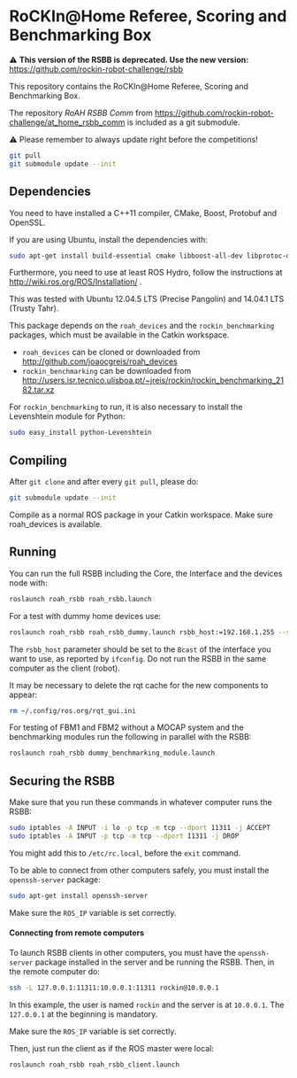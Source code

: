 RoCKIn@Home Referee, Scoring and Benchmarking Box
=================================================

:warning: **This version of the RSBB is deprecated. Use the new version:** https://github.com/rockin-robot-challenge/rsbb 


This repository contains the RoCKIn@Home Referee, Scoring and Benchmarking Box.

The repository *RoAH RSBB Comm* from https://github.com/rockin-robot-challenge/at_home_rsbb_comm
is included as a git submodule.

:warning: Please remember to always update right before the competitions!
```bash
git pull
git submodule update --init
```


## Dependencies

You need to have installed a C++11 compiler, CMake, Boost, Protobuf
and OpenSSL.

If you are using Ubuntu, install the dependencies with:
```bash
sudo apt-get install build-essential cmake libboost-all-dev libprotoc-dev protobuf-compiler libssl-dev
```

Furthermore, you need to use at least ROS Hydro, follow the
instructions at http://wiki.ros.org/ROS/Installation/ .

This was tested with Ubuntu 12.04.5 LTS (Precise Pangolin) and
14.04.1 LTS (Trusty Tahr).

This package depends on the `roah_devices` and the `rockin_benchmarking`
packages, which must be available in the Catkin workspace.
- `roah_devices` can be cloned or downloaded from http://github.com/joaocgreis/roah_devices
- `rockin_benchmarking` can be downloaded from http://users.isr.tecnico.ulisboa.pt/~jreis/rockin/rockin_benchmarking_2182.tar.xz

For `rockin_benchmarking` to run, it is also necessary to install the Levenshtein module for Python:
```bash
sudo easy_install python-Levenshtein
```


## Compiling

After `git clone` and after every `git pull`, please do:
```bash
git submodule update --init
```

Compile as a normal ROS package in your Catkin workspace. Make sure
roah_devices is available.


## Running

You can run the full RSBB including the Core, the Interface and the
devices node with:
```bash
roslaunch roah_rsbb roah_rsbb.launch
```

For a test with dummy home devices use:
```bash
roslaunch roah_rsbb roah_rsbb_dummy.launch rsbb_host:=192.168.1.255 --screen
```

The `rsbb_host` parameter should be set to the `Bcast` of the interface you want to use, as reported by `ifconfig`. Do not run the RSBB in the same computer as the client (robot).

It may be necessary to delete the rqt cache for the new components to
appear:
```bash
rm ~/.config/ros.org/rqt_gui.ini
```

For testing of FBM1 and FBM2 without a MOCAP system and the benchmarking modules run the following in parallel with the RSBB:
```bash
roslaunch roah_rsbb dummy_benchmarking_module.launch
```


## Securing the RSBB

Make sure that you run these commands in whatever computer runs the RSBB:
```bash
sudo iptables -A INPUT -i lo -p tcp -m tcp --dport 11311 -j ACCEPT
sudo iptables -A INPUT -p tcp -m tcp --dport 11311 -j DROP
```

You might add this to `/etc/rc.local`, before the `exit` command.

To be able to connect from other computers safely, you must install
the `openssh-server` package:
```bash
sudo apt-get install openssh-server
```

Make sure the `ROS_IP` variable is set correctly.


#### Connecting from remote computers

To launch RSBB clients in other computers, you must have the
`openssh-server` package installed in the server and be running the
RSBB. Then, in the remote computer do:
```bash
ssh -L 127.0.0.1:11311:10.0.0.1:11311 rockin@10.0.0.1
```

In this example, the user is named `rockin` and the server is at
`10.0.0.1`. The `127.0.0.1` at the beginning is mandatory.

Make sure the `ROS_IP` variable is set correctly.

Then, just run the client as if the ROS master were local:
```bash
roslaunch roah_rsbb roah_rsbb_client.launch
```
